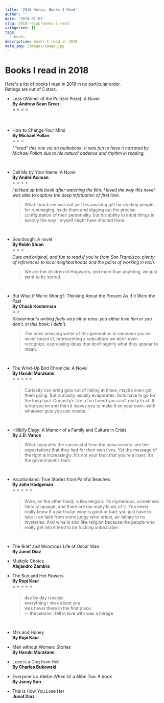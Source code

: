 ```yaml
---
title: '2018 Recap: Books I Read'
author: ''
date: '2019-01-03'
slug: 2018-recap-books-i-read
categories: []
tags:
  - books
description: Books I read in 2018
meta_img: /images/image.jpg
---
```


# Books I read in 2018

Here's a list of books I read in 2018 in no particular order.  
Ratings are out of 5 stars. 

 - Less (Winner of the Pulitzer Prize): A Novel  
**By Andrew Sean Greer**  
:star: :star: :star: :star:  
<br>

- How to Change Your Mind  
**By Michael Pollan**  
:star: :star: :star:  
_I "read" this one via an audiobook. It was fun to have it narrated by Michael Pollan due to his natural cadence and rhythm in reading._  
<br>

- Call Me by Your Name: A Novel  
**By André Aciman**  
:star: :star: :star: :star:  
_I picked up this book after watching the film. I loved the way this novel was able to capture the deep infatuation of first love._  

    > What struck me was not just his amazing gift for reading people, for rummaging inside them and digging out the precise configuration of their personality, but his ability to intuit things in exactly the way I myself might have intuited them.


<br>

- Sourdough: A novel  
**By Robin Sloan**  
  :star: :star: :star:  
  _Cute and original, and fun to read if you're from San Francisco: plenty of references to local neighborhoods and the pains of working in tech._     
  
    > We are the children of Hogwarts, and more than anything, we just want to be sorted.


<br>

- But What if We're Wrong?: Thinking About the Present As If it Were the Past   
**By Chuck Kosterman**  
  :star: :star:  
  _Klosterman's writing feels very hit or miss: you either love him or you don't. In this book, I didn't._   
  
    > The most amazing writer of this generation is someone you’ve never heard of, representing a subculture we don’t even recognize, expressing ideas that don’t signify what they appear to mean.


<br>

- The Wind-Up Bird Chronicle: A Novel  
**By Haruki Murakami**  
:star: :star: :star: :star: :star:  
    
    > Curiosity can bring guts out of hiding at times, maybe even get them going. But curiosity usually evaporates. Guts have to go for the long haul. Curiosity’s like a fun friend you can’t really trust. It turns you on and then it leaves you to make it on your own—with whatever guts you can muster.  

<br>

- Hillbilly Elegy: A Memoir of a Family and Culture in Crisis  
**By J.D. Vance**  

    > What separates the successful from the unsuccessful are the expectations that they had for their own lives. Yet the message of the right is increasingly: It’s not your fault that you’re a loser; it’s the government’s fault.

<br>

- Vacationland: True Stories from Painful Beaches  
  **By John Hodgeman**  
  :star: :star: :star: :star: :star:  
  
    > Wine, on the other hand, is like religion: it’s mysterious,     sometimes literally opaque, and there are too many kinds of it. You never really know if a particular wine is good or bad; you just have to take it on faith from some judgy wine priest, an initiate to its mysteries. And wine is also like religion because the people who really get into it tend to be fucking unbearable.  

<br>

- The Brief and Wondrous Life of Oscar Wao  
**By Junot Diaz** 

- Multiple Choice  
**Alejandro Zambra**

- The Sun and Her Flowers  
**By Rupi Kaur**  
:star: :star: :star: :star: :star:  
    
    > day by day i realize <br> 
      everything i miss about you <br>
      was never there in the first place <br> 
      -- the person i fell in love with was a mirage.  
      
<br>

- Milk and Honey  
**By Rupi Kaur** 

- Men without Women: Stories  
**By Haruki Murakami**  

- Love is a Dog from Hell  
**By Charles Bukowski**  

- Everyone's a Aleibn When Ur a Alibn Too: A book  
**By Jonny Sun**  

- This is How You Lose Her  
**Junot Diaz**  
